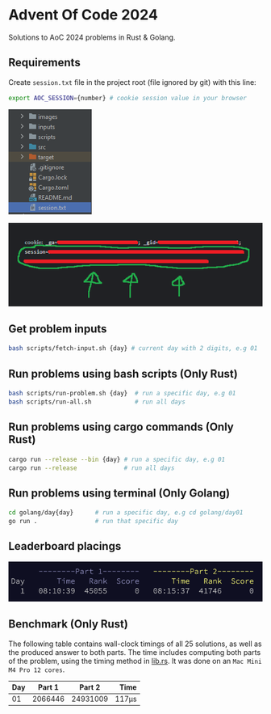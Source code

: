# Advent Of Code 2024
Solutions to AoC 2024 problems in Rust & Golang.

## Requirements
Create ``session.txt`` file in the project root (file ignored by git) with this line:

```sh
export AOC_SESSION={number} # cookie session value in your browser
```

![files](./images/files.png)

![session](./images/session.png)

## Get problem inputs
```sh
bash scripts/fetch-input.sh {day} # current day with 2 digits, e.g 01
```

## Run problems using bash scripts (Only Rust)
```sh
bash scripts/run-problem.sh {day}  # run a specific day, e.g 01
bash scripts/run-all.sh            # run all days
```

## Run problems using cargo commands (Only Rust)
```sh
cargo run --release --bin {day} # run a specific day, e.g 01
cargo run --release             # run all days
```

## Run problems using terminal (Only Golang)
```sh
cd golang/day{day}      # run a specific day, e.g cd golang/day01
go run .                # run that specific day
```

## Leaderboard placings

![leaderboard](./images/board.png)

## Benchmark (Only Rust)
The following table contains wall-clock timings of all 25 solutions, as well as the produced answer to both parts. The time includes computing both parts of the problem, using the timing method in [lib.rs](src/lib.rs). It was done on an `Mac Mini M4 Pro 12 cores`.

| Day | Part 1 | Part 2 | Time |
|:----|:------:|:------:|-----:|
| 01  |   2066446    |   24931009    |    117μs |
